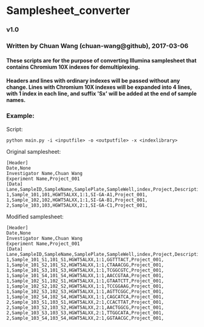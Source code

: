 # Samplesheet_converter
### v1.0
### Written by Chuan Wang (chuan-wang@github), 2017-03-06
#### These scripts are for the purpose of converting Illumina samplesheet that contains Chromium 10X indexes for demultiplexing.
#### Headers and lines with ordinary indexes will be passed without any change. Lines with Chromium 10X indexes will be expanded into 4 lines, with 1 index in each line, and suffix 'Sx' will be added at the end of sample names.
### Example:
Script:
```
python main.py -i <inputfile> -o <outputfile> -x <indexlibrary>
```
Original samplesheet:
```
[Header]
Date,None
Investigator Name,Chuan Wang
Experiment Name,Project_001
[Data]
Lane,SampleID,SampleName,SamplePlate,SampleWell,index,Project,Description
1,Sample_101,101,HGWT5ALXX,1:1,SI-GA-A1,Project_001,
1,Sample_102,102,HGWT5ALXX,1:1,SI-GA-B1,Project_001,
2,Sample_103,103,HGWT5ALXX,2:1,SI-GA-C1,Project_001,
```
Modified samplesheet:
```
[Header]
Date,None
Investigator Name,Chuan Wang
Experiment Name,Project_001
[Data]
Lane,SampleID,SampleName,SamplePlate,SampleWell,index,Project,Description
1,Sample_101_S1,101_S1,HGWT5ALXX,1:1,GGTTTACT,Project_001,
1,Sample_101_S2,101_S2,HGWT5ALXX,1:1,CTAAACGG,Project_001,
1,Sample_101_S3,101_S3,HGWT5ALXX,1:1,TCGGCGTC,Project_001,
1,Sample_101_S4,101_S4,HGWT5ALXX,1:1,AACCGTAA,Project_001,
1,Sample_102_S1,102_S1,HGWT5ALXX,1:1,GTAATCTT,Project_001,
1,Sample_102_S2,102_S2,HGWT5ALXX,1:1,TCCGGAAG,Project_001,
1,Sample_102_S3,102_S3,HGWT5ALXX,1:1,AGTTCGGC,Project_001,
1,Sample_102_S4,102_S4,HGWT5ALXX,1:1,CAGCATCA,Project_001,
2,Sample_103_S1,103_S1,HGWT5ALXX,2:1,CCACTTAT,Project_001,
2,Sample_103_S2,103_S2,HGWT5ALXX,2:1,AACTGGCG,Project_001,
2,Sample_103_S3,103_S3,HGWT5ALXX,2:1,TTGGCATA,Project_001,
2,Sample_103_S4,103_S4,HGWT5ALXX,2:1,GGTAACGC,Project_001,
```
